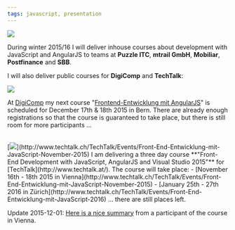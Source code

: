 ```yaml
---
tags: javascript, presentation
---
```


[<img class="jb-main-img" src="https://lh3.googleusercontent.com/-7yXWhaWbBx8/VjE5N-6XQ5I/AAAAAAAACeQ/NNNUIDcm3JY/s800-Ic42/JS-Tools3.png">](http://www.ivorycode.com/#schulung)


During winter 2015/16 I will deliver inhouse courses about development with JavaScript and AngularJS to teams at **Puzzle ITC**, **mtrail GmbH**, **Mobiliar**, **Postfinance** and **SBB**.

I will also deliver public courses for **DigiComp** and **TechTalk**:

[<img class="jb-main-img" src="http://jonasbandi.net/blog/digi_logo.png">](https://www.digicomp.ch/weiterbildung/softwareentwicklung/web-und-mobile-app-entwicklung/webentwicklung/frontend-entwicklung-mit-angularjs)

At [DigiComp](https://www.digicomp.ch/) my next course "[Frontend-Entwicklung mit AngularJS](https://www.digicomp.ch/weiterbildung/softwareentwicklung/web-und-mobile-app-entwicklung/webentwicklung/frontend-entwicklung-mit-angularjs)" is scheduled for December 17th & 18th 2015 in Bern. 
There are already enough registrations so that the course is guaranteed to take place, but there is still room for more participants ...

<br/>
[<img class="jb-main-img" src="https://lh3.googleusercontent.com/-ZweDQiGRMiw/ViwgT0NQwEI/AAAAAAAACbg/eDeugWGH5Rg/s255-Ic42/TT_Logo.png">](http://www.techtalk.ch/TechTalk/Events/Front-End-Entwicklung-mit-JavaScript-November-2015)
I am delivering a three day course **"Front-End Development with JavaScript, AngularJS and Visual Studio 2015"** for [TechTalk](http://www.techtalk.at/).
The course will take place:
- [November 16th - 18th 2015 in Vienna](http://www.techtalk.ch/TechTalk/Events/Front-End-Entwicklung-mit-JavaScript-November-2015)
- [January 25th - 27th 2016 in Zürich](http://www.techtalk.ch/TechTalk/Events/Front-End-Entwicklung-mit-JavaScript-2016)
... there are still places left.

Update 2015-12-01: [Here is a nice summary](http://logbuch.techtalk.at/post/134272859246/bericht-vom-javascript-training-mit-jonas-bandi) from a participant of the course in Vienna.

